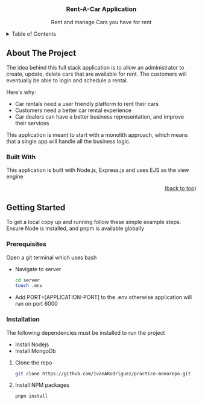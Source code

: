 <div align="center">

  <h3 align="center">Rent-A-Car Application</h3>

  <p align="center">
   Rent and manage Cars you have for rent
  </p>
</div>

<!-- TABLE OF CONTENTS -->
<details>
  <summary>Table of Contents</summary>
  <ol>
    <li>
      <a href="#about-the-project">About The Project</a>
      <ul>
        <li><a href="#built-with">Built With</a></li>
      </ul>
    </li>
    <li>
      <a href="#getting-started">Getting Started</a>
      <ul>
        <li><a href="#prerequisites">Prerequisites</a></li>
        <li><a href="#installation">Installation</a></li>
      </ul>
    </li>
    <li><a href="#usage">Usage</a></li>
    <li><a href="#roadmap">Roadmap</a></li>
    <li><a href="#contributing">Contributing</a></li>
    <li><a href="#license">License</a></li>
    <li><a href="#contact">Contact</a></li>
    <li><a href="#acknowledgments">Acknowledgments</a></li>
  </ol>
</details>

<!-- ABOUT THE PROJECT -->

## About The Project

The idea behind this full stack application is to allow an administrator to create, update, delete cars that are available for rent. The customers will eventually be able to login and schedule a rental.

Here's why:

- Car rentals need a user friendly platform to rent their cars
- Customers need a better car rental experience
- Car dealers can have a better business representation, and improve their services

This application is meant to start with a monolith approach, which means that a single app will handle all the business logic.

### Built With

This application is built with Node.js, Express.js and uses EJS as the view engine

<p align="right">(<a href="#readme-top">back to top</a>)</p>

<!-- GETTING STARTED -->

## Getting Started

To get a local copy up and running follow these simple example steps. Ensure Node is installed, and pnpm is available globally

### Prerequisites

Open a git terminal which uses bash

- Navigate to server

  ```sh
  cd server
  touch .env
  ```

- Add PORT=[APPLICATION-PORT] to the .env otherwise application will run on port 6000

### Installation

The following dependencies must be installed to run the project

- Install Nodejs
- Install MongoDb

1. Clone the repo
   ```sh
   git clone https://github.com/IvanARodriguez/practice-monorepo.git
   ```
2. Install NPM packages
   ```sh
   pnpm install
   ```
